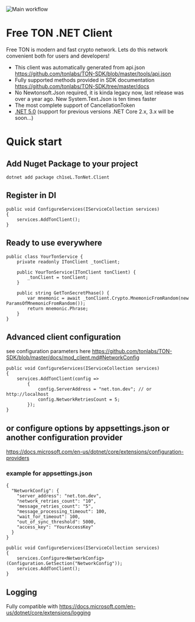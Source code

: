 ![Main workflow](https://github.com/ton-actions/ton-client-dotnet/workflows/Main%20workflow/badge.svg)

# Free TON .NET Client 

Free TON is modern and fast crypto network. Lets do this network convenient both for users and developers!

- This client was automatically generated from api.json https://github.com/tonlabs/TON-SDK/blob/master/tools/api.json 
- Fully supported methods provided in SDK documentation https://github.com/tonlabs/TON-SDK/tree/master/docs
- No Newtonsoft.Json required, it is kinda legacy now, last release was over a year ago. New System.Text.Json is ten times faster
- The most complete support of CancellationToken
- [.NET 5.0](https://dotnet.microsoft.com/download/dotnet/5.0) (support for previous versions .NET Core 2.x, 3.x will be soon...)


# Quick start 

## Add Nuget Package to your project

```
dotnet add package ch1seL.TonNet.Client
```

## Register in DI  

```
public void ConfigureServices(IServiceCollection services)
{
    services.AddTonClient();
}
```

## Ready to use everywhere 

```
public class YourTonService {
    private readonly ITonClient _tonClient;

    public YourTonService(ITonClient tonClient) {
        _tonClient = tonClient;
    }
    
    public string GetTonSecretPhase() {
        var mnemonic = await _tonClient.Crypto.MnemonicFromRandom(new ParamsOfMnemonicFromRandom());
        return mnemonic.Phrase;
    }
}
```

## Advanced client configuration

see configuration parameters here https://github.com/tonlabs/TON-SDK/blob/master/docs/mod_client.md#NetworkConfig

```
public void ConfigureServices(IServiceCollection services)
{
    services.AddTonClient(config =>
        {
            config.ServerAddress = "net.ton.dev"; // or http://localhost
            config.NetworkRetriesCount = 5;
        });
}
```

## or configure options by appsettings.json or another configuration provider

https://docs.microsoft.com/en-us/dotnet/core/extensions/configuration-providers

### example for appsettings.json 
```
{
  "NetworkConfig": {
    "server_address": "net.ton.dev",
    "network_retries_count": "10",
    "message_retries_count": "5",
    "message_processing_timeout": 100,
    "wait_for_timeout": 100,
    "out_of_sync_threshold": 5000,
    "access_key": "YourAccessKey"
  }
}
```

```
public void ConfigureServices(IServiceCollection services)
{
    services.Configure<NetworkConfig>(Configuration.GetSection("NetworkConfig"));
    services.AddTonClient();
}
```

## Logging

Fully compatible with https://docs.microsoft.com/en-us/dotnet/core/extensions/logging 
